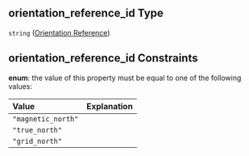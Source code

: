 ## orientation_reference_id Type

`string` ([Orientation Reference](iea43\_wra_data_model-definitions-orientation-reference.md))

## orientation_reference_id Constraints

**enum**: the value of this property must be equal to one of the following values:

| Value              | Explanation |
| :----------------- | :---------- |
| `"magnetic_north"` |             |
| `"true_north"`     |             |
| `"grid_north"`     |             |
